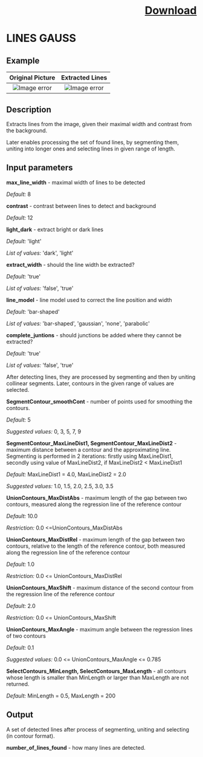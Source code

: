 # <p align="right"><a class="github-button" aria-label="Download ntkme/github-buttons on GitHub" href="https://github.com/Balluff-BVS/TestScripts/raw/master/LinesGauss/lines_gauss.zip" data-icon="octicon-cloud-download">Download</a></p>

LINES GAUSS
==============

## Example

Original Picture             | Extracted Lines
:-------------------------:|:-------------------------:
![Image error](https://github.com/Balluff-BVS/TestScripts/blob/master/LinesGauss/original.png?raw=true)  |  ![Image error](https://github.com/Balluff-BVS/TestScripts/blob/master/LinesGauss/lines_gauss.png?raw=true)

Description
------------

Extracts lines from the image, given their maximal width and contrast from the background.

Later enables processing the set of found lines, by segmenting them, uniting into longer ones and selecting lines in given range of length.

Input parameters
----------------

**max_line_width** - maximal width of lines to be detected

*Default:* 8

**contrast** - contrast between lines to detect and background

*Default:* 12

**light_dark** - extract bright or dark lines

*Default:* 'light'

*List of values:* 'dark', 'light'

**extract_width** - should the line width be extracted?

*Default:* 'true'

*List of values:* 'false', 'true'

**line_model** - line model used to correct the line position and width

*Default:* 'bar-shaped'

*List of values:* 'bar-shaped', 'gaussian', 'none', 'parabolic'

**complete_juntions** - should junctions be added where they cannot be extracted?

*Default:* 'true'

*List of values:* 'false', 'true'

After detecting lines, they are processed by segmenting and then by uniting collinear segments. Later, contours in the given range of values are selected.

**SegmentContour_smoothCont** - number of points used for smoothing the contours.

*Default:* 5

*Suggested values:* 0, 3, 5, 7, 9

**SegmentContour_MaxLineDist1, SegmentContour_MaxLineDist2** - maximum distance between a contour and the approximating line. Segmenting is performed in 2 iterations: firstly using MaxLineDist1, secondly using value of MaxLineDist2, if MaxLineDist2 < MaxLineDist1

*Default:* MaxLineDist1 = 4.0, MaxLineDist2 = 2.0

*Suggested values:* 1.0, 1.5, 2.0, 2.5, 3.0, 3.5

**UnionContours_MaxDistAbs** - maximum length of the gap between two contours, measured along the regression line of the reference contour

*Default:* 10.0

*Restriction:* 0.0 <=UnionContours_MaxDistAbs

**UnionContours_MaxDistRel** - maximum length of the gap between two contours, relative to the length of the reference contour, both measured along the regression line of the reference contour

*Default:* 1.0

*Restriction:* 0.0 <= UnionContours_MaxDistRel

**UnionContours_MaxShift** - maximum distance of the second contour from the regression line of the reference contour

*Default:* 2.0

*Restriction:* 0.0 <= UnionContours_MaxShift

**UnionContours_MaxAngle** - maximum angle between the regression lines of two contours

*Default:* 0.1

*Suggested values:* 0.0 <= UnionContours_MaxAngle <= 0.785

**SelectContours_MinLength, SelectContours_MaxLength** - all contours whose length is smaller than MinLength or larger than MaxLength are not returned.

*Default:* MinLength = 0.5, MaxLength = 200

Output
----------

A set of detected lines after process of segmenting, uniting and selecting (in contour format).

**number_of_lines_found** - how many lines are detected.
